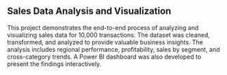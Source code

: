 ## Sales Data Analysis and Visualization

This project demonstrates the end-to-end process of analyzing and visualizing sales data for 10,000 transactions. The dataset was cleaned, transformed, and analyzed to provide valuable business insights. The analysis includes regional performance, profitability, sales by segment, and cross-category trends. A Power BI dashboard was also developed to present the findings interactively.
